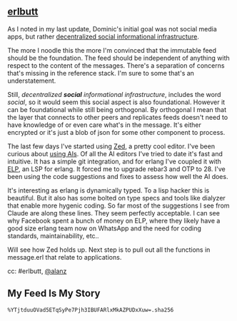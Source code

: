 ## [erlbutt](https://github.com/cmoid/erlbutt)

As I noted in my last update, Dominic's initial goal was not social media apps, but rather [decentralized social informational infrastructure](%NMyBuz2py2ZPXdrLuHrAj2WaEmvy6jrzuhMPdYfuxxo=.sha256).

The more I noodle this the more I'm convinced that the immutable feed should be the foundation. The feed should be independent of anything with respect to the content of the messages. There's a separation of concerns that's missing in the reference stack. I'm sure to some that's an understatement.

Still, *decentralized **social** informational infrastructure*, includes the word *social*, so it would seem this social aspect is also foundational. However it can be foundational while still being orthogonal. By orthogonal I mean that the layer that connects to other peers and replicates feeds doesn't need to have knowledge of or even care what's in the message. It's either encrypted or it's just a blob of json for some other component to process.

The last few days I've started using [Zed](https://github.com/zed), a pretty cool editor. I've been curious about [using AIs](%OgtXSc/icW2AhHSsZKgnyVDmJMMB/5eYvrlXJFAa2OY=.sha256). Of all the AI editors I've tried to date it's fast and intuitive. It has a simple git integration, and for erlang I've coupled it with [ELP](https://whatsapp.github.io/erlang-language-platform/), an LSP for erlang. It forced me to upgrade rebar3 and OTP to 28. I've been using the code suggestions and fixes to assess how well the AI does.

It's interesting as erlang is dynamically typed. To a lisp hacker this is beautiful. But it also has some bolted on type specs and tools like dialyzer that enable more hygenic coding. So far most of the suggestions I see from Claude are along these lines. They seem perfectly acceptable. I can see why Facebook spent a bunch of money on ELP, where they likely have a good size erlang team now on WhatsApp and the need for coding standards, maintainability, etc..

Will see how Zed holds up. Next step is to pull out all the functions in message.erl that relate to applications.

cc: #erlbutt, [@alanz](@ZcjYF92reFjUtEYdoJ8ulOI6N6klwAAaIkghEEHdvSE=.ed25519)

## My Feed Is My Story

`%YTjtduuOVad5ETqSyPe7Pjh3IBUFARlxMkAZPUDxXuw=.sha256`
